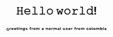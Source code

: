 <h1 align="center">𝙷𝚎𝚕𝚕𝚘 𝚠𝚘𝚛𝚕𝚍!</h1>
<h3 align="center">ᴳʳᵉᵉᵗⁱⁿᵍˢ ᶠʳᵒᵐ ᵃ ⁿᵒʳᵐᵃˡ ᵘˢᵉʳ ᶠʳᵒᵐ ᶜᵒˡᵒᵐᵇⁱᵃ</h3>

